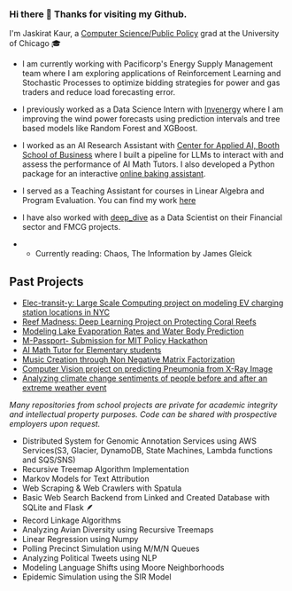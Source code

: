 ### Hi there 👋 Thanks for visiting my Github.

<!--
**jaskcodes/jaskcodes** is a ✨ _special_ ✨ repository because its `README.md` (this file) appears on your GitHub profile.


-->
I'm Jaskirat Kaur, a [Computer Science/Public Policy](https://capp.uchicago.edu/) grad at the University of Chicago 🎓
- I am currently working with Pacificorp's Energy Supply Management team where I am exploring applications of Reinforcement Learning and Stochastic Processes to optimize bidding strategies for power and gas traders and reduce load forecasting error.
- I previously worked as a Data Science Intern with [Invenergy](https://invenergy.com/) where I am improving the wind power forecasts using prediction intervals and tree based models like Random Forest and XGBoost.
- I worked as an AI Research Assistant with [Center for Applied AI, Booth School of Business](https://www.chicagobooth.edu/research/center-for-applied-artificial-intelligence) where I built a pipeline for LLMs to interact with and assess the performance of AI Math Tutors. I also developed a Python package for an interactive [online baking assistant](http://cookies-ui.s3-website-us-east-1.amazonaws.com/home).
- I served as a Teaching Assistant for courses in Linear Algebra and Program Evaluation. You can find my work [here](https://github.com/jaskcodes/TAship-work)  
- I have also worked with [deep_dive](https://dive.ai/) as a Data Scientist on their Financial sector and FMCG projects.

- - Currently reading: Chaos, The Information by James Gleick

## Past Projects
- [Elec-transit-y: Large Scale Computing project on modeling EV charging station locations in NYC](https://github.com/jaskcodes/elec-transit-y/tree/main)
- [Reef Madness: Deep Learning Project on Protecting Coral Reefs](https://github.com/QilinZhou56/VME_Detector/tree/main)
- [Modeling Lake Evaporation Rates and Water Body Prediction](https://github.com/jaskcodes/lake-my-breadth-away/tree/main)
- [M-Passport- Submission for MIT Policy Hackathon](https://github.com/jaskcodes/MIT-Policy-Hackathon)
- [AI Math Tutor for Elementary students](https://github.com/jaskcodes/mathlete)
- [Music Creation through Non Negative Matrix Factorization](https://github.com/jaskcodes/NMF-Music-Project/tree/main)
- [Computer Vision project on predicting Pneumonia from X-Ray Image](https://github.com/ethanarsht/detective-dogs/tree/main)
- [Analyzing climate change sentiments of people before and after an extreme weather event](https://github.com/uchicago-capp122-spring23/30122-project-hot-or-not)
 
_Many repositories from school projects are private for academic integrity and intellectual property purposes. Code can be shared with prospective employers upon request._

- Distributed System for Genomic Annotation Services using AWS Services(S3, Glacier, DynamoDB, State Machines, Lambda functions and SQS/SNS)
- Recursive Treemap Algorithm Implementation
- Markov Models for Text Attribution
- Web Scraping & Web Crawlers with Spatula
- Basic Web Search Backend from Linked and Created Database with SQLite and Flask 🪶
- Record Linkage Algorithms
- Analyzing Avian Diversity using Recursive Treemaps
- Linear Regression using Numpy
- Polling Precinct Simulation using M/M/N Queues
- Analyzing Political Tweets using NLP
- Modeling Language Shifts using Moore Neighborhoods
- Epidemic Simulation using the SIR Model
